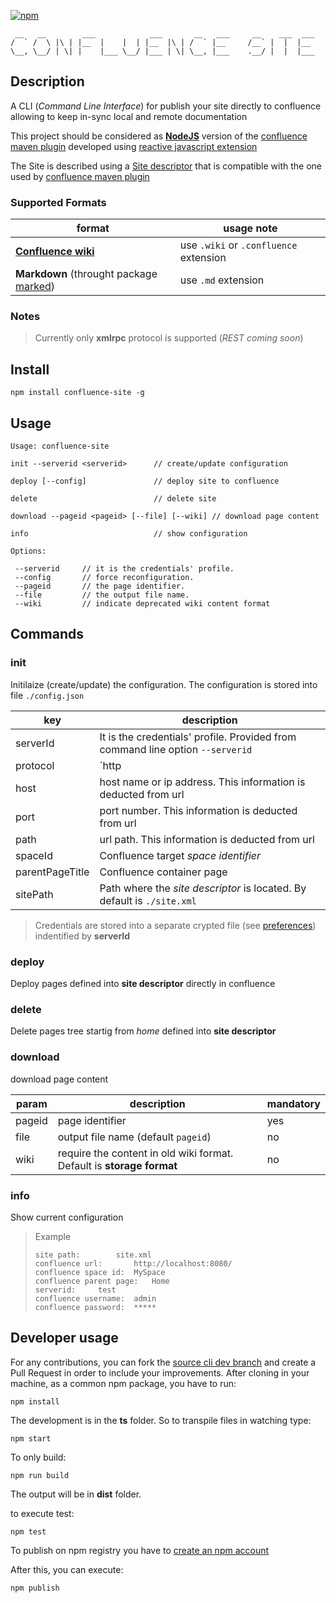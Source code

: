 
[![npm](https://img.shields.io/badge/npm-v8.9.4-green.svg)](https://www.npmjs.com/package/confluence-site)&nbsp;
<!--img src="https://img.shields.io/github/forks/amanganiello90/maven-confluence-plugin.svg">&nbsp;
<img src="https://img.shields.io/github/stars/amanganiello90/maven-confluence-plugin.svg">&nbsp;
<a href="https://github.com/amanganiello90/maven-confluence-plugin/issues"><img src="https://img.shields.io/github/issues/amanganiello90/maven-confluence-plugin.svg">
</a>&nbsp;[![Build Status](https://travis-ci.org/amanganiello90/maven-confluence-plugin.svg)](https://travis-ci.org/amanganiello90/maven-confluence-plugin)
-->

```
 __   __        ___            ___       __   ___     __    ___  ___ 
/  ` /  \ |\ | |__  |    |  | |__  |\ | /  ` |__     /__` |  |  |__  
\__, \__/ | \| |    |___ \__/ |___ | \| \__, |___    .__/ |  |  |___ 
```

## Description 

A CLI (*Command Line Interface*) for publish your site directly to confluence allowing to keep in-sync local and remote documentation

This project should be considered as **[NodeJS](https://nodejs.org/)** version of the [confluence maven plugin](https://github.com/bsorrentino/maven-confluence-plugin) developed using [reactive javascript extension](https://github.com/Reactive-Extensions/RxJS)

The Site is described using a [Site descriptor](http://bsorrentino.github.io/maven-confluence-plugin/site_guide.html) that is compatible with the one used by [confluence maven plugin](https://github.com/bsorrentino/maven-confluence-plugin)

### Supported Formats

 format | usage note |
   ---- | ---- |
   **[Confluence wiki](http://bsorrentino.github.io/maven-confluence-plugin/Notation%20Guide%20-%20Confluence.html)**  | use `.wiki` or `.confluence` extension | 
  **Markdown** (throught package [marked](https://www.npmjs.com/package/marked)) | use `.md` extension  |  

### Notes

> Currently only **xmlrpc** protocol is supported (*REST coming soon*)

## Install 

```
npm install confluence-site -g
```

## Usage

```
Usage: confluence-site 

init --serverid <serverid>      // create/update configuration

deploy [--config]               // deploy site to confluence

delete                          // delete site

download --pageid <pageid> [--file] [--wiki] // download page content

info                            // show configuration

Options:

 --serverid     // it is the credentials' profile.
 --config       // force reconfiguration.
 --pageid       // the page identifier.
 --file         // the output file name.
 --wiki         // indicate deprecated wiki content format
```

## Commands

### init 

Initilaize (create/update) the configuration. The configuration is stored into file `./config.json`

 key | description |
---- | ---- |
serverId | It is the credentials' profile. Provided from command line option `--serverid`  |
protocol | `http|https`. This information is deducted from url|
host | host name or ip address. This information is deducted from url|
port | port number. This information is deducted from url|
path | url path. This information is deducted from url|
spaceId | Confluence target *space identifier* |
parentPageTitle | Confluence container page|
sitePath | Path where the *site descriptor* is located. By default is `./site.xml`|

> Credentials are stored into a separate crypted file (see [preferences](https://www.npmjs.com/package/preferences)) indentified by **serverId** 

### deploy

Deploy pages defined into **site descriptor** directly in confluence 

### delete

Delete pages tree startig from *home* defined into **site descriptor**

### download

download page content 

 param | description | mandatory
---- | ---- | ---- |
pageid | page identifier | yes
file | output file name (default `pageid`) | no
wiki | require the content in old wiki format. Default is **storage format** | no

### info

Show current configuration

> Example
> ```
> site path:		site.xml
> confluence url:		http://localhost:8080/
> confluence space id:	MySpace
> confluence parent page:	Home
> serverid:		test
> confluence username:	admin
> confluence password:	*****
> ```

## Developer usage

For any contributions, you can fork the [source cli dev branch](https://github.com/bsorrentino/maven-confluence-plugin/tree/cli-dev) and create a Pull Request in order to include your improvements.
After cloning in your machine, as a common npm package, you have to run:

```
npm install
```

The development is in the **ts** folder. So to transpile files in watching type:

```
npm start
```

To only build:

```
npm run build
```

The output will be in **dist** folder.

to execute test:
```
npm test
```


To publish on npm registry you have to [create an npm account](https://docs.npmjs.com/getting-started/publishing-npm-packages)

After this, you can execute:

```
npm publish
```


